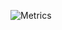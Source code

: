 <!-- If you're using "master" as default branch -->
![Metrics](https://github.com/ana/StyXman/blob/master/github-metrics.svg)
